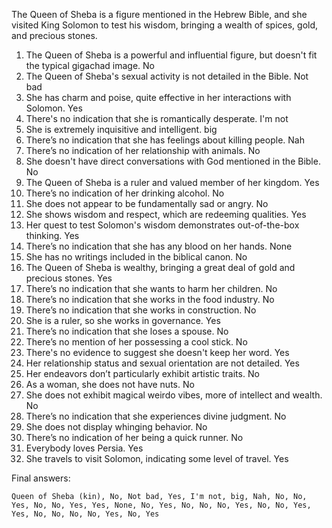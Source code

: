 The Queen of Sheba is a figure mentioned in the Hebrew Bible, and she visited King Solomon to test his wisdom, bringing a wealth of spices, gold, and precious stones.

1. The Queen of Sheba is a powerful and influential figure, but doesn't fit the typical gigachad image. No
2. The Queen of Sheba's sexual activity is not detailed in the Bible. Not bad
3. She has charm and poise, quite effective in her interactions with Solomon. Yes
4. There's no indication that she is romantically desperate. I'm not
5. She is extremely inquisitive and intelligent. big
6. There’s no indication that she has feelings about killing people. Nah
7. There’s no indication of her relationship with animals. No
8. She doesn't have direct conversations with God mentioned in the Bible. No
9. The Queen of Sheba is a ruler and valued member of her kingdom. Yes
10. There’s no indication of her drinking alcohol. No
11. She does not appear to be fundamentally sad or angry. No
12. She shows wisdom and respect, which are redeeming qualities. Yes
13. Her quest to test Solomon's wisdom demonstrates out-of-the-box thinking. Yes
14. There’s no indication that she has any blood on her hands. None
15. She has no writings included in the biblical canon. No
16. The Queen of Sheba is wealthy, bringing a great deal of gold and precious stones. Yes
17. There’s no indication that she wants to harm her children. No
18. There’s no indication that she works in the food industry. No
19. There’s no indication that she works in construction. No
20. She is a ruler, so she works in governance. Yes
21. There’s no indication that she loses a spouse. No
22. There’s no mention of her possessing a cool stick. No
23. There's no evidence to suggest she doesn't keep her word. Yes
24. Her relationship status and sexual orientation are not detailed. Yes
25. Her endeavors don’t particularly exhibit artistic traits. No
26. As a woman, she does not have nuts. No
27. She does not exhibit magical weirdo vibes, more of intellect and wealth. No
28. There’s no indication that she experiences divine judgment. No
29. She does not display whinging behavior. No
30. There’s no indication of her being a quick runner. No
31. Everybody loves Persia. Yes
32. She travels to visit Solomon, indicating some level of travel. Yes

Final answers:

```Queen of Sheba (kin), No, Not bad, Yes, I'm not, big, Nah, No, No, Yes, No, No, Yes, Yes, None, No, Yes, No, No, No, Yes, No, No, Yes, Yes, No, No, No, No, Yes, No, Yes```